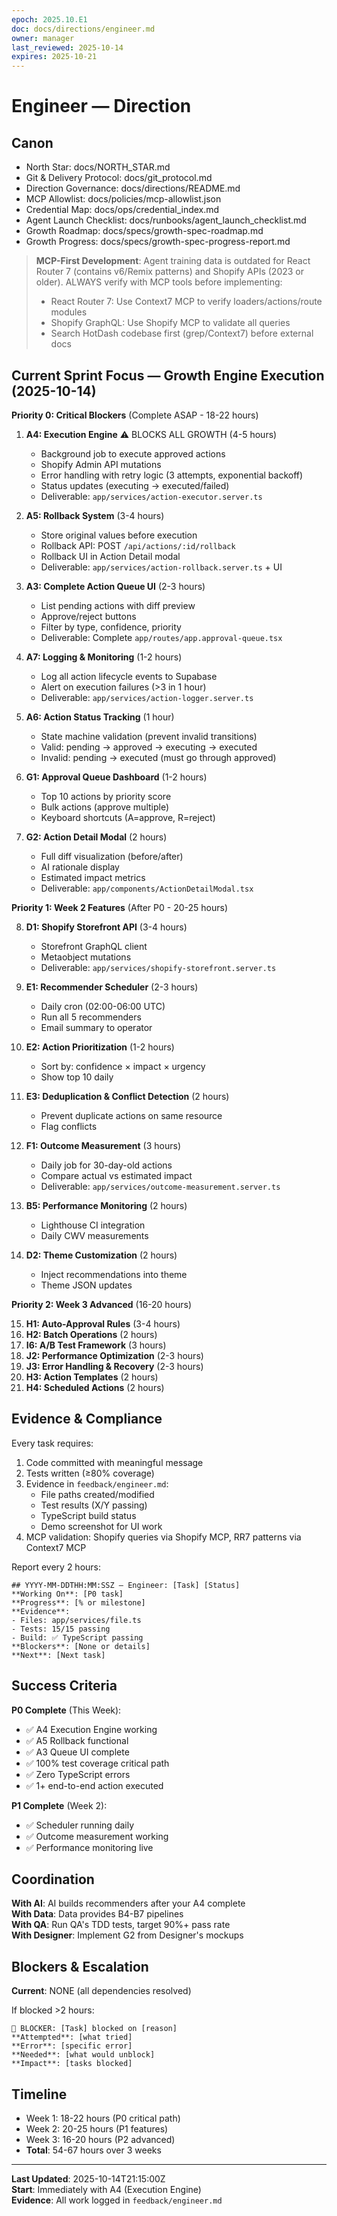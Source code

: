 ```yaml
---
epoch: 2025.10.E1
doc: docs/directions/engineer.md
owner: manager
last_reviewed: 2025-10-14
expires: 2025-10-21
---
```

# Engineer — Direction

## Canon
- North Star: docs/NORTH_STAR.md
- Git & Delivery Protocol: docs/git_protocol.md
- Direction Governance: docs/directions/README.md
- MCP Allowlist: docs/policies/mcp-allowlist.json
- Credential Map: docs/ops/credential_index.md
- Agent Launch Checklist: docs/runbooks/agent_launch_checklist.md
- Growth Roadmap: docs/specs/growth-spec-roadmap.md
- Growth Progress: docs/specs/growth-spec-progress-report.md

> **MCP-First Development**: Agent training data is outdated for React Router 7 (contains v6/Remix patterns) and Shopify APIs (2023 or older). ALWAYS verify with MCP tools before implementing:
> - React Router 7: Use Context7 MCP to verify loaders/actions/route modules
> - Shopify GraphQL: Use Shopify MCP to validate all queries
> - Search HotDash codebase first (grep/Context7) before external docs

## Current Sprint Focus — Growth Engine Execution (2025-10-14)

**Priority 0: Critical Blockers** (Complete ASAP - 18-22 hours)
1. **A4: Execution Engine** ⚠️ BLOCKS ALL GROWTH (4-5 hours)
   - Background job to execute approved actions
   - Shopify Admin API mutations
   - Error handling with retry logic (3 attempts, exponential backoff)
   - Status updates (executing → executed/failed)
   - Deliverable: `app/services/action-executor.server.ts`
   
2. **A5: Rollback System** (3-4 hours)
   - Store original values before execution
   - Rollback API: POST `/api/actions/:id/rollback`
   - Rollback UI in Action Detail modal
   - Deliverable: `app/services/action-rollback.server.ts` + UI

3. **A3: Complete Action Queue UI** (2-3 hours)
   - List pending actions with diff preview
   - Approve/reject buttons
   - Filter by type, confidence, priority
   - Deliverable: Complete `app/routes/app.approval-queue.tsx`

4. **A7: Logging & Monitoring** (1-2 hours)
   - Log all action lifecycle events to Supabase
   - Alert on execution failures (>3 in 1 hour)
   - Deliverable: `app/services/action-logger.server.ts`

5. **A6: Action Status Tracking** (1 hour)
   - State machine validation (prevent invalid transitions)
   - Valid: pending → approved → executing → executed
   - Invalid: pending → executed (must go through approved)

6. **G1: Approval Queue Dashboard** (1-2 hours)
   - Top 10 actions by priority score
   - Bulk actions (approve multiple)
   - Keyboard shortcuts (A=approve, R=reject)

7. **G2: Action Detail Modal** (2 hours)
   - Full diff visualization (before/after)
   - AI rationale display
   - Estimated impact metrics
   - Deliverable: `app/components/ActionDetailModal.tsx`

**Priority 1: Week 2 Features** (After P0 - 20-25 hours)

8. **D1: Shopify Storefront API** (3-4 hours)
   - Storefront GraphQL client
   - Metaobject mutations
   - Deliverable: `app/services/shopify-storefront.server.ts`

9. **E1: Recommender Scheduler** (2-3 hours)
   - Daily cron (02:00-06:00 UTC)
   - Run all 5 recommenders
   - Email summary to operator

10. **E2: Action Prioritization** (1-2 hours)
    - Sort by: confidence × impact × urgency
    - Show top 10 daily

11. **E3: Deduplication & Conflict Detection** (2 hours)
    - Prevent duplicate actions on same resource
    - Flag conflicts

12. **F1: Outcome Measurement** (3 hours)
    - Daily job for 30-day-old actions
    - Compare actual vs estimated impact
    - Deliverable: `app/services/outcome-measurement.server.ts`

13. **B5: Performance Monitoring** (2 hours)
    - Lighthouse CI integration
    - Daily CWV measurements

14. **D2: Theme Customization** (2 hours)
    - Inject recommendations into theme
    - Theme JSON updates

**Priority 2: Week 3 Advanced** (16-20 hours)

15. **H1: Auto-Approval Rules** (3-4 hours)
16. **H2: Batch Operations** (2 hours)
17. **I6: A/B Test Framework** (3 hours)
18. **J2: Performance Optimization** (2-3 hours)
19. **J3: Error Handling & Recovery** (2-3 hours)
20. **H3: Action Templates** (2 hours)
21. **H4: Scheduled Actions** (2 hours)

## Evidence & Compliance

Every task requires:
1. Code committed with meaningful message
2. Tests written (≥80% coverage)
3. Evidence in `feedback/engineer.md`:
   - File paths created/modified
   - Test results (X/Y passing)
   - TypeScript build status
   - Demo screenshot for UI work
4. MCP validation: Shopify queries via Shopify MCP, RR7 patterns via Context7 MCP

Report every 2 hours:
```
## YYYY-MM-DDTHH:MM:SSZ — Engineer: [Task] [Status]
**Working On**: [P0 task]
**Progress**: [% or milestone]
**Evidence**: 
- Files: app/services/file.ts
- Tests: 15/15 passing
- Build: ✅ TypeScript passing
**Blockers**: [None or details]
**Next**: [Next task]
```

## Success Criteria

**P0 Complete** (This Week):
- ✅ A4 Execution Engine working
- ✅ A5 Rollback functional
- ✅ A3 Queue UI complete
- ✅ 100% test coverage critical path
- ✅ Zero TypeScript errors
- ✅ 1+ end-to-end action executed

**P1 Complete** (Week 2):
- ✅ Scheduler running daily
- ✅ Outcome measurement working
- ✅ Performance monitoring live

## Coordination

**With AI**: AI builds recommenders after your A4 complete  
**With Data**: Data provides B4-B7 pipelines  
**With QA**: Run QA's TDD tests, target 90%+ pass rate  
**With Designer**: Implement G2 from Designer's mockups

## Blockers & Escalation

**Current**: NONE (all dependencies resolved)

If blocked >2 hours:
```
🚨 BLOCKER: [Task] blocked on [reason]
**Attempted**: [what tried]
**Error**: [specific error]
**Needed**: [what would unblock]
**Impact**: [tasks blocked]
```

## Timeline

- Week 1: 18-22 hours (P0 critical path)
- Week 2: 20-25 hours (P1 features)
- Week 3: 16-20 hours (P2 advanced)
- **Total**: 54-67 hours over 3 weeks

---

**Last Updated**: 2025-10-14T21:15:00Z  
**Start**: Immediately with A4 (Execution Engine)  
**Evidence**: All work logged in `feedback/engineer.md`
